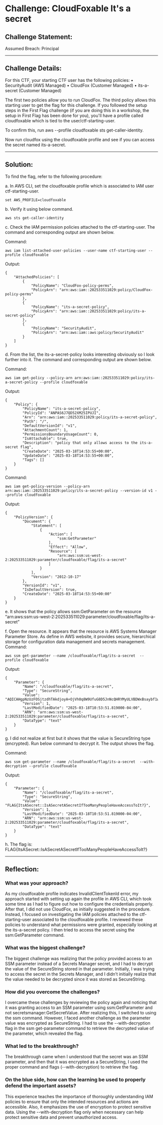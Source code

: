 # Challenge: CloudFoxable It's a secret

## Challenge Statement:

Assumed Breach: Principal

---

## Challenge Details:

For this CTF, your starting CTF user has the following policies:
•	SecurityAudit (AWS Managed)
•	CloudFox (Customer Managed)
•	its-a-secret (Customer Managed)

The first two policies allow you to run CloudFox. The third policy allows this starting user to get the flag for this challenge. If you followed the setup steps in the First Flag challenge (if you are doing this in a workshop, the setup in First Flag has been done for you), you'll have a profile called cloudfoxable which is tied to the user/ctf-starting-user.

To confirm this, run aws --profile cloudfoxable sts get-caller-identity.

Now run cloudfox using the cloudfoxable profile and see if you can access the secret named its-a-secret.

---

## Solution:

To find the flag, refer to the following procedure:

a.	In AWS CLI, set the cloudfoxable profile which is associated to IAM user ctf-starting-user.
```
set AWS_PROFILE=cloudfoxable
```

b.	Verify it using below command.
```
aws sts get-caller-identity
```

c.	Check the IAM permission policies attached to the ctf-starting-user. The command and corresponding output are shown below.

Command:
```
aws iam list-attached-user-policies --user-name ctf-starting-user --profile cloudfoxable
```

Output:
```
{
    "AttachedPolicies": [
        {
            "PolicyName": "CloudFox-policy-perms",
            "PolicyArn": "arn:aws:iam::202533511029:policy/CloudFox-policy-perms"
        },
        {
            "PolicyName": "its-a-secret-policy",
            "PolicyArn": "arn:aws:iam::202533511029:policy/its-a-secret-policy"
        },
        {
            "PolicyName": "SecurityAudit",
            "PolicyArn": "arn:aws:iam::aws:policy/SecurityAudit"
        }
    ]
}
```

d.	From the list, the its-a-secret-policy looks interesting obviously so I look further into it. The command and corresponding output are shown below.

Command:
```
aws iam get-policy --policy-arn arn:aws:iam::202533511029:policy/its-a-secret-policy --profile cloudfoxable
```

Output:
```
{
    "Policy": {
        "PolicyName": "its-a-secret-policy",
        "PolicyId": "ANPAS6J7QD52XM25IPUJI",
        "Arn": "arn:aws:iam::202533511029:policy/its-a-secret-policy",
        "Path": "/",
        "DefaultVersionId": "v1",
        "AttachmentCount": 1,
        "PermissionsBoundaryUsageCount": 0,
        "IsAttachable": true,
        "Description": "policy that only allows access to the its-a-secret flag",
        "CreateDate": "2025-03-18T14:53:55+00:00",
        "UpdateDate": "2025-03-18T14:53:55+00:00",
        "Tags": []
    }
}
```

Command:
```
aws iam get-policy-version --policy-arn arn:aws:iam::202533511029:policy/its-a-secret-policy --version-id v1 --profile cloudfoxable
```
 
Output:
```
{
    "PolicyVersion": {
        "Document": {
            "Statement": [
                {
                    "Action": [
                        "ssm:GetParameter"
                    ],
                    "Effect": "Allow",
                    "Resource": [
                        "arn:aws:ssm:us-west-2:202533511029:parameter/cloudfoxable/flag/its-a-secret"
                    ]
                }
            ],
            "Version": "2012-10-17"
        },
        "VersionId": "v1",
        "IsDefaultVersion": true,
        "CreateDate": "2025-03-18T14:53:55+00:00"
    }
}
```

e.	It shows that the policy allows ssm:GetParameter on the resource “arn:aws:ssm:us-west-2:202533511029:parameter/cloudfoxable/flag/its-a-secret”

f.	Open the resource. It appears that the resource is AWS Systems Manager Parameter Store.
As define in AWS website, it provides secure, hierarchical storage for configuration data management and secrets management.
		Command:
```
aws ssm get-parameter --name /cloudfoxable/flag/its-a-secret  --profile cloudfoxable
```
 
Output:
```
{
    "Parameter": {
        "Name": "/cloudfoxable/flag/its-a-secret",
        "Type": "SecureString",
        "Value": "AQICAHgpNzUzFOSjtzdhTAkdjoyA+OjVh0q8W9UfuG8D5JnNcQHRYMyULVBDWxBsaybf1wXEAAAAojCBnwYJKoZIhvcNAQcGoIGRMIGOAgEAMIGIBgkqhkiG9w0BBwEwHgYJYIZIAWUDBAEuMBEEDC/ylUnX/uqf9HGleAIBEIBb0/hLSLpOHkku7DeBR6q9FdHaMAgwCy+YJX1yhMglHVmnWNsVB/xMwNqqI+oH3EZXnTzVP2mBCiBQZqw0W5cKG3TB162srhkX1tVX9603ABQGvCjjhnWAD5ep/w==",
        "Version": 1,
        "LastModifiedDate": "2025-03-18T10:53:51.819000-04:00",
        "ARN": "arn:aws:ssm:us-west-2:202533511029:parameter/cloudfoxable/flag/its-a-secret",
        "DataType": "text"
    }
}
```

g.	I did not realize at first but it shows that the value is SecureString type (encrypted). Run below command to decrypt it. The output shows the flag.

Command:
```
aws ssm get-parameter --name /cloudfoxable/flag/its-a-secret  --with-decryption --profile cloudfoxable
```

Output:
```
{
    "Parameter": {
        "Name": "/cloudfoxable/flag/its-a-secret",
        "Type": "SecureString",
        "Value": "FLAG{ItsASecret::IsASecretASecretIfTooManyPeopleHaveAccessToIt?}",
        "Version": 1,
        "LastModifiedDate": "2025-03-18T10:53:51.819000-04:00",
        "ARN": "arn:aws:ssm:us-west-2:202533511029:parameter/cloudfoxable/flag/its-a-secret",
        "DataType": "text"
    }
}
```

h.	The flag is: 
FLAG{ItsASecret::IsASecretASecretIfTooManyPeopleHaveAccessToIt?}

---

## Reflection:

### What was your approach?
As my cloudfoxable profile indicates InvalidClientTokenId error, my approach started with setting up again the profile in AWS CLI, which took some time as I had to figure out how to configure the credentials properly. After that, I did not use CloudFox, as initially suggested in the procedure. Instead, I focused on investigating the IAM policies attached to the ctf-starting-user associated to the cloudfoxable profile. I reviewed these policies to understand what permissions were granted, especially looking at the its-a-secret policy. I then tried to access the secret using the ssm:GetParameter command.

### What was the biggest challenge?
The biggest challenge was realizing that the policy provided access to an SSM parameter instead of a Secrets Manager secret, and I had to decrypt the value of the SecureString stored in that parameter. Initially, I was trying to access the secret in the Secrets Manager, and I didn’t initially realize that the value needed to be decrypted since it was stored as SecureString.

### How did you overcome the challenges?
I overcame these challenges by reviewing the policy again and noticing that it was granting access to an SSM parameter using ssm:GetParameter and not secretsmanager:GetSecretValue. After realizing this, I switched to using the ssm command. However, I faced another challenge as the parameter value was encrypted as SecureString. I had to use the --with-decryption flag in the ssm get-parameter command to retrieve the decrypted value of the parameter, which revealed the flag.

### What led to the breakthrough?
The breakthrough came when I understood that the secret was an SSM parameter, and then that it was encrypted as a SecureString, I used the proper command and flags (--with-decryption) to retrieve the flag.

### On the blue side, how can the learning be used to properly defend the important assets?
This experience teaches the importance of thoroughly understanding IAM policies to ensure that only the intended resources and actions are accessible. Also, it emphasizes the use of encryption to protect sensitive data. Using the --with-decryption flag only when necessary can help protect sensitive data and prevent unauthorized access. 

